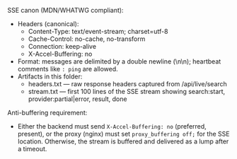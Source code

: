 SSE canon (MDN/WHATWG compliant):

- Headers (canonical):
	- Content-Type: text/event-stream; charset=utf-8
	- Cache-Control: no-cache, no-transform
	- Connection: keep-alive
	- X-Accel-Buffering: no
- Format: messages are delimited by a double newline (\n\n); heartbeat comments like `: ping` are allowed.
- Artifacts in this folder:
	- headers.txt — raw response headers captured from /api/live/search
	- stream.txt — first 100 lines of the SSE stream showing search:start, provider:partial|error, result, done

Anti-buffering requirement:
- Either the backend must send `X-Accel-Buffering: no` (preferred, present), or the proxy (nginx) must set `proxy_buffering off;` for the SSE location. Otherwise, the stream is buffered and delivered as a lump after a timeout.
